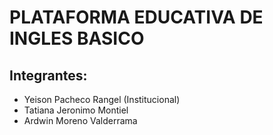 # PLATAFORMA EDUCATIVA DE INGLES BASICO

## Integrantes:
- Yeison Pacheco Rangel (Institucional)
- Tatiana Jeronimo Montiel
- Ardwin Moreno Valderrama 


